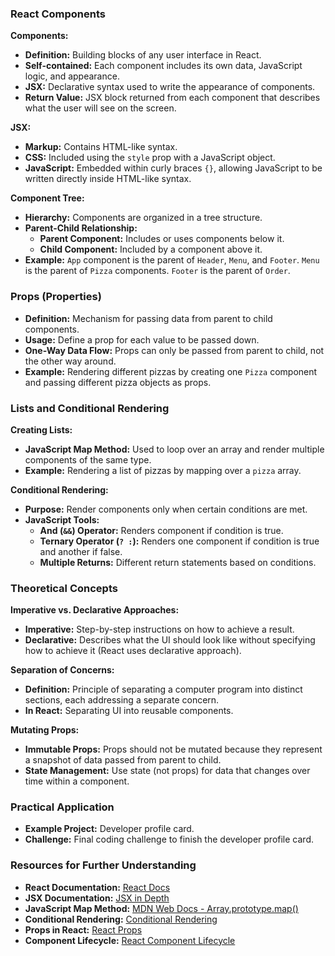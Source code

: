 ### React Components

**Components:**
- **Definition:** Building blocks of any user interface in React.
- **Self-contained:** Each component includes its own data, JavaScript logic, and appearance.
- **JSX:** Declarative syntax used to write the appearance of components.
- **Return Value:** JSX block returned from each component that describes what the user will see on the screen.

**JSX:**
- **Markup:** Contains HTML-like syntax.
- **CSS:** Included using the `style` prop with a JavaScript object.
- **JavaScript:** Embedded within curly braces `{}`, allowing JavaScript to be written directly inside HTML-like syntax.

**Component Tree:**
- **Hierarchy:** Components are organized in a tree structure.
- **Parent-Child Relationship:** 
  - **Parent Component:** Includes or uses components below it.
  - **Child Component:** Included by a component above it.
- **Example:** `App` component is the parent of `Header`, `Menu`, and `Footer`. `Menu` is the parent of `Pizza` components. `Footer` is the parent of `Order`.

### Props (Properties)
- **Definition:** Mechanism for passing data from parent to child components.
- **Usage:** Define a prop for each value to be passed down.
- **One-Way Data Flow:** Props can only be passed from parent to child, not the other way around.
- **Example:** Rendering different pizzas by creating one `Pizza` component and passing different pizza objects as props.

### Lists and Conditional Rendering

**Creating Lists:**
- **JavaScript Map Method:** Used to loop over an array and render multiple components of the same type.
- **Example:** Rendering a list of pizzas by mapping over a `pizza` array.

**Conditional Rendering:**
- **Purpose:** Render components only when certain conditions are met.
- **JavaScript Tools:** 
  - **And (`&&`) Operator:** Renders component if condition is true.
  - **Ternary Operator (`? :`):** Renders one component if condition is true and another if false.
  - **Multiple Returns:** Different return statements based on conditions.

### Theoretical Concepts

**Imperative vs. Declarative Approaches:**
- **Imperative:** Step-by-step instructions on how to achieve a result.
- **Declarative:** Describes what the UI should look like without specifying how to achieve it (React uses declarative approach).

**Separation of Concerns:**
- **Definition:** Principle of separating a computer program into distinct sections, each addressing a separate concern.
- **In React:** Separating UI into reusable components.

**Mutating Props:**
- **Immutable Props:** Props should not be mutated because they represent a snapshot of data passed from parent to child.
- **State Management:** Use state (not props) for data that changes over time within a component.

### Practical Application
- **Example Project:** Developer profile card.
- **Challenge:** Final coding challenge to finish the developer profile card.

### Resources for Further Understanding
- **React Documentation:** [React Docs](https://reactjs.org/docs/getting-started.html)
- **JSX Documentation:** [JSX in Depth](https://reactjs.org/docs/jsx-in-depth.html)
- **JavaScript Map Method:** [MDN Web Docs - Array.prototype.map()](https://developer.mozilla.org/en-US/docs/Web/JavaScript/Reference/Global_Objects/Array/map)
- **Conditional Rendering:** [Conditional Rendering](https://reactjs.org/docs/conditional-rendering.html)
- **Props in React:** [React Props](https://reactjs.org/docs/components-and-props.html)
- **Component Lifecycle:** [React Component Lifecycle](https://reactjs.org/docs/react-component.html)